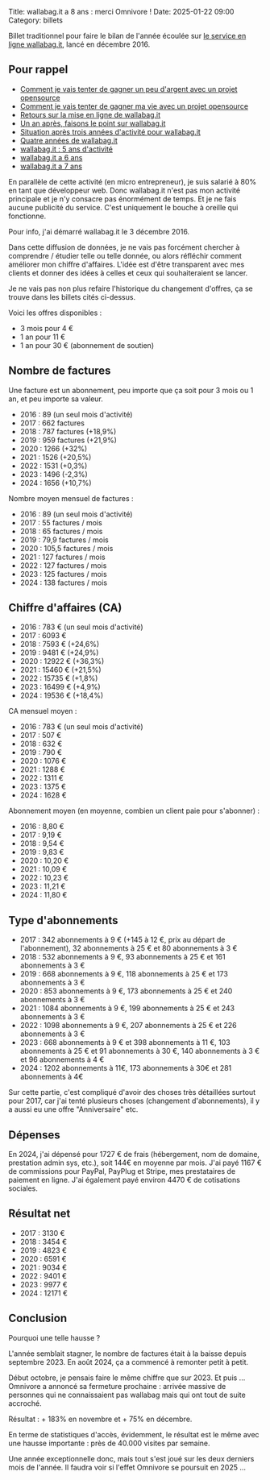 Title: wallabag.it a 8 ans : merci Omnivore !
Date: 2025-01-22 09:00
Category: billets

Billet traditionnel pour faire le bilan de l'année écoulée sur [le service en ligne wallabag.it](https://wallabag.it/fr), lancé en décembre 2016.

## Pour rappel

* [Comment je vais tenter de gagner un peu d'argent avec un projet opensource]({filename}service-wallabag-it.md)
* [Comment je vais tenter de gagner ma vie avec un projet opensource]({filename}comment-je-vais-tenter-de-gagner-ma-vie-avec-un-projet-opensource.md)
* [Retours sur la mise en ligne de wallabag.it]({filename}retours-mise-ligne-wallabagit.md)
* [Un an après, faisons le point sur wallabag.it]({filename}un-an-apres-faisons-le-point-sur-wallabag-it.md)
* [Situation après trois années d'activité pour wallabag.it]({filename}situation-apres-trois-annees-dactivites-pour-wallabag-it.md)
* [Quatre années de wallabag.it]({filename}quatre-annees.md)
* [wallabag.it : 5 ans d'activité]({filename}bilan-5ans.md)
* [wallabag.it a 6 ans]({filename}wallabagit-6ans.md)
* [wallabag.it a 7 ans]({filename}wallabagit-7ans.md)

En parallèle de cette activité (en micro entrepreneur), je suis salarié à 80% en tant que développeur web. Donc wallabag.it n'est pas mon activité principale et je n'y consacre pas énormément de temps. Et je ne fais aucune publicité du service.
C'est uniquement le bouche à oreille qui fonctionne.

Pour info, j'ai démarré wallabag.it le 3 décembre 2016.

Dans cette diffusion de données, je ne vais pas forcément chercher à comprendre / étudier telle ou telle donnée, ou alors réfléchir comment améliorer mon chiffre d'affaires. L'idée est d'être transparent avec mes clients et donner des idées à celles et ceux qui souhaiteraient se lancer.

Je ne vais pas non plus refaire l'historique du changement d'offres, ça se trouve dans les billets cités ci-dessus.

Voici les offres disponibles :

* 3 mois pour 4 €
* 1 an pour 11 €
* 1 an pour 30 € (abonnement de soutien)

## Nombre de factures

Une facture est un abonnement, peu importe que ça soit pour 3 mois ou 1 an, et peu importe sa valeur.

* 2016 : 89 (un seul mois d'activité)
* 2017 : 662 factures
* 2018 : 787 factures (+18,9%)
* 2019 : 959 factures (+21,9%)
* 2020 : 1266 (+32%)
* 2021 : 1526 (+20,5%)
* 2022 : 1531 (+0,3%)
* 2023 : 1496 (-2,3%)
* 2024 : 1656 (+10,7%)

Nombre moyen mensuel de factures :

* 2016 : 89 (un seul mois d'activité)
* 2017 : 55 factures / mois
* 2018 : 65 factures / mois
* 2019 : 79,9 factures / mois
* 2020 : 105,5 factures / mois
* 2021 : 127 factures / mois
* 2022 : 127 factures / mois
* 2023 : 125 factures / mois
* 2024 : 138 factures / mois

## Chiffre d'affaires (CA)

* 2016 : 783 € (un seul mois d'activité)
* 2017 : 6093 €
* 2018 : 7593 € (+24,6%)
* 2019 : 9481 € (+24,9%)
* 2020 : 12922 € (+36,3%)
* 2021 : 15460 € (+21,5%)
* 2022 : 15735 € (+1,8%)
* 2023 : 16499 € (+4,9%)
* 2024 : 19536 € (+18,4%)

CA mensuel moyen :

* 2016 : 783 € (un seul mois d'activité)
* 2017 : 507 €
* 2018 : 632 €
* 2019 : 790 €
* 2020 : 1076 €
* 2021 : 1288 €
* 2022 : 1311 €
* 2023 : 1375 €
* 2024 : 1628 €

Abonnement moyen (en moyenne, combien un client paie pour s'abonner) :

* 2016 : 8,80 €
* 2017 : 9,19 €
* 2018 : 9,54 €
* 2019 : 9,83 €
* 2020 : 10,20 €
* 2021 : 10,09 €
* 2022 : 10,23 €
* 2023 : 11,21 €
* 2024 : 11,80 €

## Type d'abonnements

* 2017 : 342 abonnements à 9 € (+145 à 12 €, prix au départ de l'abonnement), 32 abonnements à 25 € et 80 abonnements à 3 €
* 2018 : 532 abonnements à 9 €, 93 abonnements à 25 € et 161 abonnements à 3 €
* 2019 : 668 abonnements à 9 €, 118 abonnements à 25 € et 173 abonnements à 3 €
* 2020 : 853 abonnements à 9 €, 173 abonnements à 25 € et 240 abonnements à 3 €
* 2021 : 1084 abonnements à 9 €, 199 abonnements à 25 € et 243 abonnements à 3 €
* 2022 : 1098 abonnements à 9 €, 207 abonnements à 25 € et 226 abonnements à 3 €
* 2023 : 668 abonnements à 9 € et 398 abonnements à 11 €, 103 abonnements à 25 € et 91 abonnements à 30 €, 140 abonnements à 3 € et 96 abonnements à 4 €
* 2024 : 1202 abonnements à 11€, 173 abonnements à 30€ et 281 abonnements à 4€

Sur cette partie, c'est compliqué d'avoir des choses très détaillées surtout pour 2017, car j'ai tenté plusieurs choses (changement d'abonnements), il y a aussi eu une offre "Anniversaire" etc.

## Dépenses

En 2024, j'ai dépensé pour 1727 € de frais (hébergement, nom de domaine, prestation admin sys, etc.), soit 144€ en moyenne par mois.
J'ai payé 1167 € de commissions pour PayPal, PayPlug et Stripe, mes prestataires de paiement en ligne.
J'ai également payé environ 4470 € de cotisations sociales.

## Résultat net

* 2017 : 3130 €
* 2018 : 3454 €
* 2019 : 4823 €
* 2020 : 6591 €
* 2021 : 9034 €
* 2022 : 9401 €
* 2023 : 9977 €
* 2024 : 12171 €

## Conclusion

Pourquoi une telle hausse ?

L'année semblait stagner, le nombre de factures était à la baisse depuis septembre 2023. En août 2024, ça a commencé à remonter petit à petit.

Début octobre, je pensais faire le même chiffre que sur 2023. Et puis ...
Omnivore a annoncé sa fermeture prochaine : arrivée massive de personnes qui ne connaissaient pas wallabag mais qui ont tout de suite accroché.

Résultat : + 183% en novembre et + 75% en décembre.

En terme de statistiques d'accès, évidemment, le résultat est le même avec une hausse importante : près de 40.000 visites par semaine.

Une année exceptionnelle donc, mais tout s'est joué sur les deux derniers mois de l'année. Il faudra voir si l'effet Omnivore se poursuit en 2025 ...
